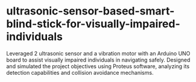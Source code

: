 # ultrasonic-sensor-based-smart-blind-stick-for-visually-impaired-individuals
Leveraged 2 ultrasonic sensor and a vibration motor with an Arduino UNO board to assist visually impaired individuals in navigating safely. Designed and simulated the project objectives using Proteus software, analyzing its detection capabilities and collision avoidance mechanisms.
